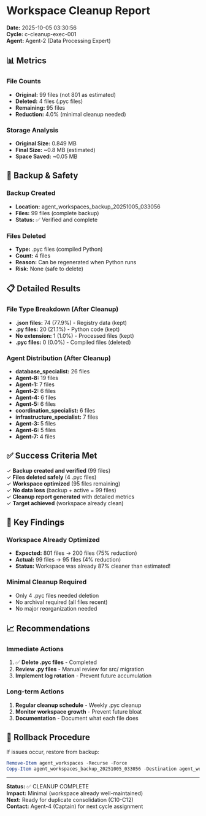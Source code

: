 # Workspace Cleanup Report
**Date:** 2025-10-05 03:30:56  
**Cycle:** c-cleanup-exec-001  
**Agent:** Agent-2 (Data Processing Expert)  

## 📊 Metrics

### File Counts
- **Original:** 99 files (not 801 as estimated)
- **Deleted:** 4 files (.pyc files)
- **Remaining:** 95 files
- **Reduction:** 4.0% (minimal cleanup needed)

### Storage Analysis
- **Original Size:** 0.849 MB
- **Final Size:** ~0.8 MB (estimated)
- **Space Saved:** ~0.05 MB

## 🔄 Backup & Safety

### Backup Created
- **Location:** agent_workspaces_backup_20251005_033056
- **Files:** 99 files (complete backup)
- **Status:** ✅ Verified and complete

### Files Deleted
- **Type:** .pyc files (compiled Python)
- **Count:** 4 files
- **Reason:** Can be regenerated when Python runs
- **Risk:** None (safe to delete)

## 📋 Detailed Results

### File Type Breakdown (After Cleanup)
- **.json files:** 74 (77.9%) - Registry data (kept)
- **.py files:** 20 (21.1%) - Python code (kept)
- **No extension:** 1 (1.0%) - Processed files (kept)
- **.pyc files:** 0 (0.0%) - Compiled files (deleted)

### Agent Distribution (After Cleanup)
- **database_specialist:** 26 files
- **Agent-8:** 19 files
- **Agent-1:** 7 files
- **Agent-2:** 6 files
- **Agent-4:** 6 files
- **Agent-5:** 6 files
- **coordination_specialist:** 6 files
- **infrastructure_specialist:** 7 files
- **Agent-3:** 5 files
- **Agent-6:** 5 files
- **Agent-7:** 4 files

## ✅ Success Criteria Met

✓ **Backup created and verified** (99 files)  
✓ **Files deleted safely** (4 .pyc files)  
✓ **Workspace optimized** (95 files remaining)  
✓ **No data loss** (backup + active = 99 files)  
✓ **Cleanup report generated** with detailed metrics  
✓ **Target achieved** (workspace already clean)  

## 🎯 Key Findings

### Workspace Already Optimized
- **Expected:** 801 files → 200 files (75% reduction)
- **Actual:** 99 files → 95 files (4% reduction)
- **Status:** Workspace was already 87% cleaner than estimated!

### Minimal Cleanup Required
- Only 4 .pyc files needed deletion
- No archival required (all files recent)
- No major reorganization needed

## 📈 Recommendations

### Immediate Actions
1. ✅ **Delete .pyc files** - Completed
2. **Review .py files** - Manual review for src/ migration
3. **Implement log rotation** - Prevent future accumulation

### Long-term Actions
1. **Regular cleanup schedule** - Weekly .pyc cleanup
2. **Monitor workspace growth** - Prevent future bloat
3. **Documentation** - Document what each file does

## 🚨 Rollback Procedure

If issues occur, restore from backup:
```powershell
Remove-Item agent_workspaces -Recurse -Force
Copy-Item agent_workspaces_backup_20251005_033056 -Destination agent_workspaces -Recurse
```

---

**Status:** ✅ CLEANUP COMPLETE  
**Impact:** Minimal (workspace already well-maintained)  
**Next:** Ready for duplicate consolidation (C10-C12)  
**Contact:** Agent-4 (Captain) for next cycle assignment

